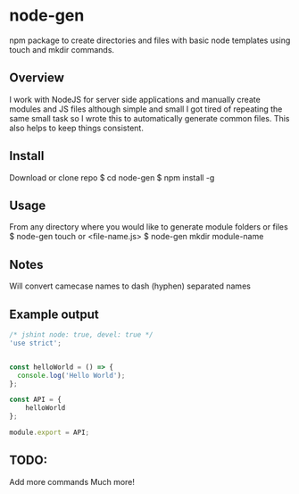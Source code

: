 # node-gen
npm package to create directories and files with basic node templates using touch and mkdir commands.

## Overview
I work with NodeJS for server side applications and manually create modules and JS files although simple and small I got tired of repeating the same small task so I wrote this to automatically generate common files.  This also helps to keep things consistent.

## Install
Download or clone repo
$ cd node-gen
$ npm install -g

## Usage
From any directory where you would like to generate module folders or files
$ node-gen touch <file-name> or <file-name.js>
$ node-gen mkdir module-name

## Notes
Will convert camecase names to dash (hyphen) separated names

## Example output
```javascript
/* jshint node: true, devel: true */
'use strict';


const helloWorld = () => {
  console.log('Hello World');  
};

const API = {
    helloWorld
};

module.export = API;
```

## TODO:
Add more commands
Much more!
